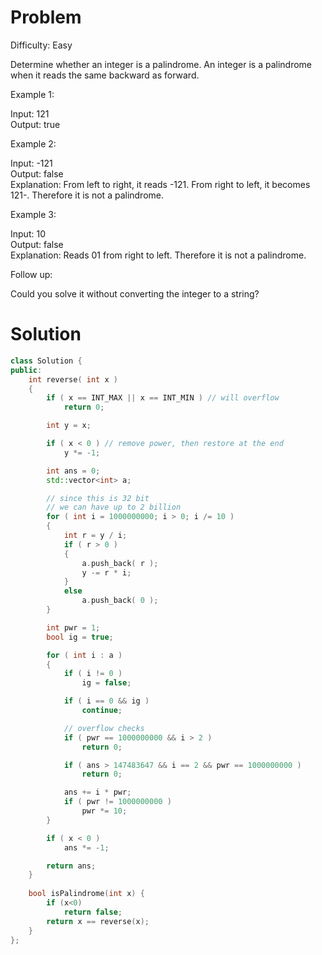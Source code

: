 # Problem
  
Difficulty: Easy  
  
Determine whether an integer is a palindrome. An integer is a palindrome when it reads the same backward as forward.  
  
Example 1:  
  
Input: 121  
Output: true  
  
Example 2:  
  
Input: -121  
Output: false  
Explanation: From left to right, it reads -121. From right to left, it becomes 121-. Therefore it is not a palindrome.  
  
Example 3:  
  
Input: 10  
Output: false  
Explanation: Reads 01 from right to left. Therefore it is not a palindrome.  
  
Follow up:  
  
Could you solve it without converting the integer to a string?  
  
# Solution
  
```cpp
class Solution {
public:
    int reverse( int x )
	{
		if ( x == INT_MAX || x == INT_MIN ) // will overflow
			return 0;

		int y = x;

		if ( x < 0 ) // remove power, then restore at the end
			y *= -1;

		int ans = 0;
		std::vector<int> a;

		// since this is 32 bit
		// we can have up to 2 billion
		for ( int i = 1000000000; i > 0; i /= 10 )
		{
			int r = y / i;
			if ( r > 0 )
			{
				a.push_back( r );
				y -= r * i;
			}
			else
				a.push_back( 0 );
		}

		int pwr = 1;
		bool ig = true;

		for ( int i : a )
		{
			if ( i != 0 )
				ig = false;

			if ( i == 0 && ig )
				continue;

			// overflow checks
			if ( pwr == 1000000000 && i > 2 )
				return 0;

			if ( ans > 147483647 && i == 2 && pwr == 1000000000 )
				return 0;

			ans += i * pwr;
			if ( pwr != 1000000000 )
				pwr *= 10;
		}

		if ( x < 0 )
			ans *= -1;

		return ans;
	}
    
    bool isPalindrome(int x) {
        if (x<0)
            return false;
        return x == reverse(x);
    }
};
```